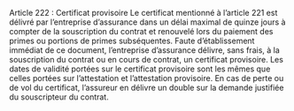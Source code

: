 Article 222 : Certificat provisoire
Le certificat mentionné à l’article 221 est délivré par l’entreprise d’assurance dans un délai maximal de quinze jours à compter de la souscription du contrat et renouvelé lors du paiement des primes ou portions de primes subséquentes.
Faute d’établissement immédiat de ce document, l’entreprise d’assurance délivre, sans frais, à la souscription du contrat ou en cours de contrat, un certificat provisoire.
Les dates de validité portées sur le certificat provisoire sont les mêmes que celles portées sur l’attestation et l’attestation provisoire.
En cas de perte ou de vol du certificat, l’assureur en délivre un double sur la demande justifiée du souscripteur du contrat.
